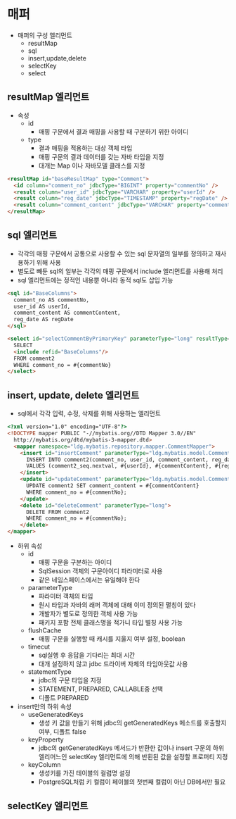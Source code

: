 # 매퍼
- 매퍼의 구성 엘리먼트
  - resultMap
  - sql
  - insert,update,delete
  - selectKey
  - select

## resultMap 엘리먼트
- 속성
  - id
    - 매핑 구문에서 결과 매핑을 사용할 때 구분하기 위한 아이디
  - type
    - 결과 매핑을 적용하는 대상 객체 타입
    - 매핑 구문의 결과 데이터를 갖는 자바 타입을 지정
    - 대개는 Map 이나 자바모델 클래스를 지정   

```html
<resultMap id="baseResultMap" type="Comment">
  <id column="comment_no" jdbcType="BIGINT" property="commentNo" />
  <result column="user_id" jdbcType="VARCHAR" property="userId" />
  <result column="reg_date" jdbcType="TIMESTAMP" property="regDate" />
  <result column="comment_content" jdbcType="VARCHAR" property="commentContent" />
</resultMap>
```

## sql 엘리먼트
- 각각의 매핑 구문에서 공통으로 사용할 수 있는 sql 문자열의 일부를 정의하고 재사용하기 위해 사용
- 별도로 빼둔 sql의 일부는 각각의 매핑 구문에서 include 엘리먼트를 사용해 처리
- sql 엘리먼트에는 정적인 내용뿐 아니라 동적 sql도 삽입 가능   

```html
<sql id="BaseColumns">
  comment_no AS commentNo,
  user_id AS userId,
  comment_content AS commentContent,
  reg_date AS regDate
</sql>

<select id="selectCommentByPrimaryKey" parameterType="long" resultType="ldg.mybatis.model.Comment">
  SELECT
  <include refid="BaseColumns"/>
  FROM comment2
  WHERE comment_no = #{commentNo}
</select>
```

## insert, update, delete 엘리먼트
- sql에서 각각 입력, 수정, 삭제를 위해 사용하는 엘리먼트   

```html
<?xml version="1.0" encoding="UTF-8"?>
<!DOCTYPE mapper PUBLIC "-//mybatis.org//DTD Mapper 3.0//EN" 
  http://mybatis.org/dtd/mybatis-3-mapper.dtd>
  <mapper namespace="ldg.mybatis.repository.mapper.CommentMapper">
    <insert id="insertComment" parameterType="ldg.mybatis.model.Comment">
      INSERT INTO comment2(comment_no, user_id, comment_content, reg_date)
      VALUES (comment2_seq.nextval, #{userId}, #{commentContent}, #{regDate})
    </insert>
    <update id="updateComment" parameterType="ldg.mybatis.model.Comment">
      UPDATE comment2 SET comment_content = #{commentContent}
      WHERE comment_no = #{commentNo};
    </update>
    <delete id="deleteComment" parameterType="long">
      DELETE FROM comment2
      WHERE comment_no = #{commentNo};
    </delete>
</mapper>
```

- 하위 속성
  - id
    - 매핑 구문을 구분하는 아이디
    - SqlSession 객체의 구문아이디 파라미터로 사용
    - 같은 네임스페이스에서는 유일해야 한다
  - parameterType
    - 파라미터 객체의 타입
    - 원시 타입과 자바의 래퍼 객체에 대해 이미 정의된 펼칭이 있다
    - 개발자가 별도로 정의한 객체 사용 가능
    - 패키지 포함 전체 클래스명을 적가니 타입 별칭 사용 가능
  - flushCache
    - 매핑 구문을 실행할 때 캐시를 지울지 여부 설정, boolean
  - timecut
    - sql실행 후 응답을 기다리는 최대 시간
    - 대개 설정하지 않고 jdbc 드라이버 자체의 타임아웃값 사용
  - statementType
    - jdbc의 구문 타입을 지정
    - STATEMENT, PREPARED, CALLABLE중 선택
    - 디폴트 PREPARED
- insert만의 하위 속성
  - useGeneratedKeys
    - 생성 키 값을 만들기 위해 jdbc의 getGeneratedKeys 메소드를 호출할지 여부, 디폴트 false
  - keyProperty
    - jdbc의 getGeneratedKeys 메서드가 반환한 값이나 insert 구문의 하위 엘리머느인 selectKey 엘리먼트에 의해 반횐된 값을 설정할 프로퍼티 지정
  - keyColumn
    - 생성키를 가진 테이블의 컬럼명 설정
    - PostgreSQL처럼 키 컬럼이 페이블의 첫번째 컬럼이 아닌 DB에서만 필요   

## selectKey 엘리먼트

